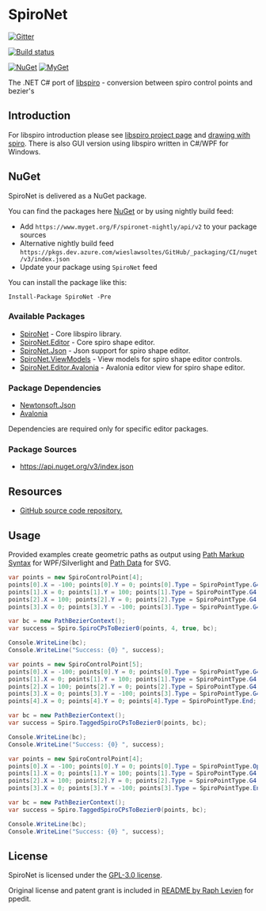 # SpiroNet

[![Gitter](https://badges.gitter.im/wieslawsoltes/SpiroNet.svg)](https://gitter.im/wieslawsoltes/SpiroNet?utm_source=badge&utm_medium=badge&utm_campaign=pr-badge)

[![Build status](https://dev.azure.com/wieslawsoltes/GitHub/_apis/build/status/Sources/SpiroNet)](https://dev.azure.com/wieslawsoltes/GitHub/_build/latest?definitionId=48)

[![NuGet](https://img.shields.io/nuget/v/SpiroNet.svg)](https://www.nuget.org/packages/SpiroNet)
[![MyGet](https://img.shields.io/myget/spironet-nightly/vpre/SpiroNet.svg?label=myget)](https://www.myget.org/gallery/spironet-nightly) 

The .NET C# port of [libspiro](https://github.com/fontforge/libspiro) - conversion between spiro control points and bezier's

## Introduction

For libspiro introduction please see [libspiro project page](https://github.com/fontforge/libspiro) and [drawing with spiro](http://designwithfontforge.com/en-US/Drawing_With_Spiro.html). There is also GUI version using libspiro written in C#/WPF for Windows.

## NuGet

SpiroNet is delivered as a NuGet package.

You can find the packages here [NuGet](https://www.nuget.org/packages/SpiroNet/) or by using nightly build feed:
* Add `https://www.myget.org/F/spironet-nightly/api/v2` to your package sources
* Alternative nightly build feed `https://pkgs.dev.azure.com/wieslawsoltes/GitHub/_packaging/CI/nuget/v3/index.json`
* Update your package using `SpiroNet` feed

You can install the package like this:

`Install-Package SpiroNet -Pre`

### Available Packages

* [SpiroNet](https://www.nuget.org/packages/SpiroNet) - Core libspiro library.
* [SpiroNet.Editor](https://www.nuget.org/packages/SpiroNet.Editor) - Core spiro shape editor.
* [SpiroNet.Json](https://www.nuget.org/packages/SpiroNet.Json) - Json support for spiro shape editor.
* [SpiroNet.ViewModels](https://www.nuget.org/packages/SpiroNet.ViewModels) - View models for spiro shape editor controls.
* [SpiroNet.Editor.Avalonia](https://www.nuget.org/packages/SpiroNet.Editor.Avalonia) - Avalonia editor view for spiro shape editor.

### Package Dependencies

* [Newtonsoft.Json](https://www.nuget.org/packages/Newtonsoft.Json/)
* [Avalonia](https://www.nuget.org/packages/Avalonia/)

Dependencies are required only for specific editor packages.

### Package Sources

* https://api.nuget.org/v3/index.json

## Resources

* [GitHub source code repository.](https://github.com/wieslawsoltes/SpiroNet)

## Usage

Provided examples create geometric paths as output using [Path Markup Syntax](https://msdn.microsoft.com/en-us/library/cc189041(v=vs.95).aspx) for WPF/Silverlight and [Path Data](http://www.w3.org/TR/SVG/paths.html#PathData) for SVG.

```C#
var points = new SpiroControlPoint[4];
points[0].X = -100; points[0].Y = 0; points[0].Type = SpiroPointType.G4;
points[1].X = 0; points[1].Y = 100; points[1].Type = SpiroPointType.G4;
points[2].X = 100; points[2].Y = 0; points[2].Type = SpiroPointType.G4;
points[3].X = 0; points[3].Y = -100; points[3].Type = SpiroPointType.G4;

var bc = new PathBezierContext();
var success = Spiro.SpiroCPsToBezier0(points, 4, true, bc);

Console.WriteLine(bc);
Console.WriteLine("Success: {0} ", success);
```

```C#
var points = new SpiroControlPoint[5];
points[0].X = -100; points[0].Y = 0; points[0].Type = SpiroPointType.G4;
points[1].X = 0; points[1].Y = 100; points[1].Type = SpiroPointType.G4;
points[2].X = 100; points[2].Y = 0; points[2].Type = SpiroPointType.G4;
points[3].X = 0; points[3].Y = -100; points[3].Type = SpiroPointType.G4;
points[4].X = 0; points[4].Y = 0; points[4].Type = SpiroPointType.End;

var bc = new PathBezierContext();
var success = Spiro.TaggedSpiroCPsToBezier0(points, bc);

Console.WriteLine(bc);
Console.WriteLine("Success: {0} ", success);
```

```C#
var points = new SpiroControlPoint[4];
points[0].X = -100; points[0].Y = 0; points[0].Type = SpiroPointType.OpenContour;
points[1].X = 0; points[1].Y = 100; points[1].Type = SpiroPointType.G4;
points[2].X = 100; points[2].Y = 0; points[2].Type = SpiroPointType.G4;
points[3].X = 0; points[3].Y = -100; points[3].Type = SpiroPointType.EndOpenContour;

var bc = new PathBezierContext();
var success = Spiro.TaggedSpiroCPsToBezier0(points, bc);

Console.WriteLine(bc);
Console.WriteLine("Success: {0} ", success);
```

## License

SpiroNet is licensed under the [GPL-3.0 license](COPYING).

Original license and patent grant is included in [README by Raph Levien](README-RaphLevien) for ppedit.
